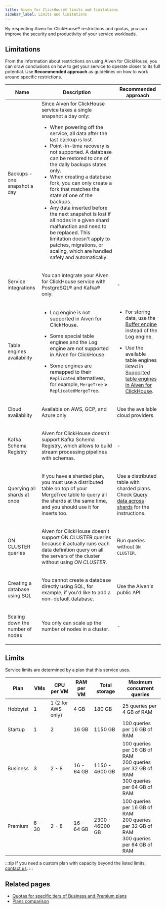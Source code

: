 ```yaml
---
title: Aiven for ClickHouse® limits and limitations
sidebar_label: Limits and limitations
---
```


By respecting Aiven for ClickHouse® restrictions and quotas, you can improve the security and productivity of your service workloads.

## Limitations

From the information about restrictions on using Aiven for ClickHouse,
you can draw conclusions on how to get your service to operate
closer to its full potential. Use **Recommended approach** as guidelines
on how to work around specific restrictions.

<table>
  <colgroup>
    <col />
    <col />
    <col />
  </colgroup>
  <thead>
    <tr>
      <th>Name</th>
      <th>Description</th>
      <th>Recommended approach</th>
    </tr>
  </thead>
  <tbody>
    <tr>
      <td>Backups - one snapshot a day</td>
      <td>
        Since Aiven for ClickHouse service takes a single snapshot a day only:
        <ul>
          <li>When powering off the service, all data after the last backup is lost.</li>
          <li>Point-in-time recovery is not supported. A database can be restored to
            one of the daily backups states only.</li>
            <li>When creating a database fork,
            you can only create a fork that matches the state of one of the backups.</li>
          <li>Any data inserted before the next snapshot is lost if all nodes in a
            given shard malfunction and need to be replaced. This limitation doesn't
            apply to patches, migrations, or scaling, which are handled safely and
            automatically.</li>
        </ul>
      </td>
      <td></td>
    </tr>
    <tr>
      <td>Service integrations</td>
      <td>
        <p>
          You can integrate your Aiven for ClickHouse service with PostgreSQL®
          and Kafka® only.
        </p>
      </td>
      <td><p>-</p></td>
    </tr>
    <tr>
      <td><p>Table engines availability</p></td>
      <td>
        <ul>
          <li><p>Log engine is not supported in Aiven for ClickHouse.</p></li>
          <li>
            <p>
              Some special table engines and the Log engine are not supported in
              Aiven for ClickHouse.
            </p>
          </li>
          <li>
            <p>
              Some engines are remapped to their
              <code>Replicated</code> alternatives, for example,
              <code>MergeTree</code> <strong>&gt;</strong>
              <code>ReplicatedMergeTree</code>.
            </p>
          </li>
        </ul>
      </td>
      <td>
        <ul>
          <li>
            <p>
              For storing data, use the
              <a href="https://clickhouse.com/docs/en/engines/table-engines/special/buffer/">Buffer engine</a>
              instead of the Log engine.
            </p>
          </li>
          <li>
            <p>
              Use the available table engines listed in
              <a href="/docs/products/clickhouse/reference/supported-table-engines"><span>Supported table engines in Aiven for ClickHouse</span></a>.
            </p>
          </li>
        </ul>
      </td>
    </tr>
    <tr>
      <td><p>Cloud availability</p></td>
      <td><p>Available on AWS, GCP, and Azure only</p></td>
      <td><p>Use the available cloud providers.</p></td>
    </tr>
    <tr>
      <td><p>Kafka Schema Registry</p></td>
      <td>
        <p>
          Aiven for ClickHouse doesn't support Kafka Schema Registry, which
          allows to build stream processing pipelines with schemas.
        </p>
      </td>
      <td><p>-</p></td>
    </tr>
    <tr>
      <td><p>Querying all shards at once</p></td>
      <td>
        <p>
          If you have a sharded plan, you must use a distributed table on top of
          your MergeTree table to query all the shards at the same time, and you
          should use it for inserts too.
        </p>
      </td>
      <td>
        <p>
          Use a distributed table with sharded plans. Check
          <a href="/docs/products/clickhouse/howto/use-shards-with-distributed-table"><span>Query data across shards</span></a>
          for the instructions.
        </p>
      </td>
    </tr>
    <tr>
      <td><p>ON CLUSTER queries</p></td>
      <td>
        <p>
          Aiven for ClickHouse doesn't support ON CLUSTER queries because it
          actually runs each data definition query on all the servers of the
          cluster without using <cite>ON CLUSTER</cite>.
        </p>
      </td>
      <td>
        <p>
          Run queries without <code><span>ON</span> <span>CLUSTER</span></code >.
        </p>
      </td>
    </tr>
    <tr>
      <td><p>Creating a database using SQL</p></td>
      <td>
        <p>
          You cannot create a database directly using SQL, for example, if you'd
          like to add a non-default database.
        </p>
      </td>
      <td><p>Use the Aiven's public API.</p></td>
    </tr>
    <tr>
      <td><p>Scaling down the number of nodes</p></td>
      <td><p>You only can scale up the number of nodes in a cluster.</p></td>
      <td><p>-</p></td>
    </tr>
  </tbody>
</table>

## Limits

Service limits are determined by a plan that this service uses.

| Plan     | VMs    | CPU per VM         | RAM per VM | Total storage   | Maximum concurrent queries                                                                       |
| -------- | ------ | ------------------ | ---------- | --------------- | ------------------------------------------------------------------------------------------------ |
| Hobbyist | 1      | 1 (2 for AWS only) | 4 GB       | 180 GB          | 25 queries per 4 GB of RAM                                                                       |
| Startup  | 1      | 2                  | 16 GB      | 1150 GB         | 100 queries per 16 GB of RAM                                                                     |
| Business | 3      | 2 - 8              | 16 - 64 GB | 1150 - 4600 GB  | 100 queries per 16 GB of RAM<br/> 200 queries per 32 GB of RAM<br/> 300 queries per 64 GB of RAM |
| Premium  | 6 - 30 | 2 - 8              | 16 - 64 GB | 2300 - 46000 GB | 100 queries per 16 GB of RAM<br/> 200 queries per 32 GB of RAM<br/> 300 queries per 64 GB of RAM |

:::tip
If you need a custom plan with capacity beyond the listed limits,
[contact us](https://aiven.io/contact?department=1306714).
:::

## Related pages

-   [Quotas for specific tiers of Business and Premium plans](https://aiven.io/pricing?tab=plan-pricing&product=clickhouse)
-   [Plans comparison](https://aiven.io/pricing?tab=plan-comparison&product=clickhouse)
